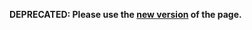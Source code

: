 **DEPRECATED: Please use the [new version](https://code.google.com/p/syzygy/wiki/SyzyASanBug) of the page.**